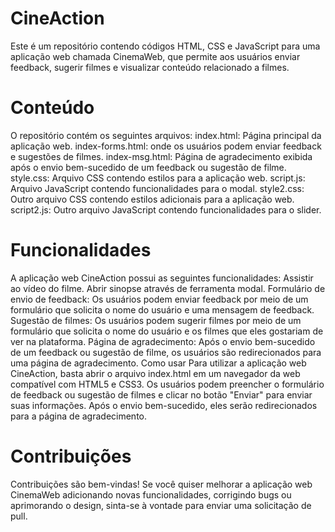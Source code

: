 # CineAction
Este é um repositório contendo códigos HTML, CSS e JavaScript para uma aplicação web chamada CinemaWeb, que permite aos usuários enviar feedback, sugerir filmes e visualizar conteúdo relacionado a filmes.

# Conteúdo
O repositório contém os seguintes arquivos:
index.html: Página principal da aplicação web.
index-forms.html: onde os usuários podem enviar feedback e sugestões de filmes.
index-msg.html: Página de agradecimento exibida após o envio bem-sucedido de um feedback ou sugestão de filme.
style.css: Arquivo CSS contendo estilos para a aplicação web.
script.js: Arquivo JavaScript contendo funcionalidades para o modal.
style2.css: Outro arquivo CSS contendo estilos adicionais para a aplicação web.
script2.js: Outro arquivo JavaScript contendo funcionalidades para o slider.

# Funcionalidades
A aplicação web CineAction possui as seguintes funcionalidades:
Assistir ao vídeo do filme.
Abrir sinopse através de ferramenta modal.
Formulário de envio de feedback: Os usuários podem enviar feedback por meio de um formulário que solicita o nome do usuário e uma mensagem de feedback.
Sugestão de filmes: Os usuários podem sugerir filmes por meio de um formulário que solicita o nome do usuário e os filmes que eles gostariam de ver na plataforma.
Página de agradecimento: Após o envio bem-sucedido de um feedback ou sugestão de filme, os usuários são redirecionados para uma página de agradecimento.
Como usar
Para utilizar a aplicação web CineAction, basta abrir o arquivo index.html em um navegador da web compatível com HTML5 e CSS3. Os usuários podem preencher o formulário de feedback ou sugestão de filmes e clicar no botão "Enviar" para enviar suas informações. Após o envio bem-sucedido, eles serão redirecionados para a página de agradecimento.

# Contribuições
Contribuições são bem-vindas! Se você quiser melhorar a aplicação web CinemaWeb adicionando novas funcionalidades, corrigindo bugs ou aprimorando o design, sinta-se à vontade para enviar uma solicitação de pull.
